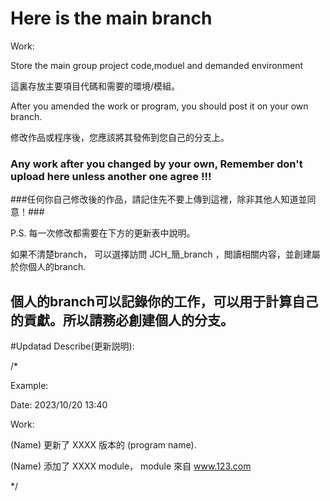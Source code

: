 # Here is the main branch


Work:

Store the main group project code,moduel and demanded environment

這裏存放主要項目代碼和需要的環境/模組。

After you amended the work or program, you should post it on your own branch.

修改作品或程序後，您應該將其發佈到您自己的分支上。


### Any work after you changed by your own, Remember don't upload here unless another one agree !!! ###

###任何你自己修改後的作品，請記住先不要上傳到這裡，除非其他人知道並同意！###


P.S. 每一次修改都需要在下方的更新表中說明。

如果不清楚branch， 可以選擇訪問  JCH_簡_branch ，閲讀相關内容，並創建屬於你個人的branch.


個人的branch可以記錄你的工作，可以用于計算自己的貢獻。所以請務必創建個人的分支。
---------------------------------------------------------------


#Updatad Describe(更新説明):

/*

Example:

Date: 2023/10/20 13:40 

Work: 

(Name) 更新了 XXXX 版本的 (program name). 


(Name) 添加了 XXXX module， module 來自 www.123.com 


*/


 
